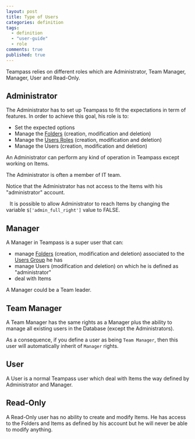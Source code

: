 ```yaml
---
layout: post
title: Type of Users
categories: definition
tags: 
  - definition
  - "user-guide"
  - role
comments: true
published: true
---
```


Teampass relies on different roles which are Administrator, Team Manager, Manager, User and Read-Only.


## Administrator

The Administrator has to set up Teampass to fit the expectations in term of features.
In order to achieve this goal, his role is to:

* Set the expected options
* Manage the [Folders](./2014-04-20-managing-folders) (creation, modification and deletion)
* Manage the [Users Roles](./2014-04-20-managing-roles) (creation, modification and deletion)
* Manage the Users (creation, modification and deletion)

An Administrator can perform any kind of operation in Teampass except working on Items.

The Administrator is often a member of IT team.

Notice that the Administrator has not access to the Items with his "administrator" account.

<i class="fa fa-bell" style="margin-right:10px;"></i>It is possible to allow Administrator to reach Items by changing the variable `$['admin_full_right']` value to FALSE.

## Manager

A Manager in Teampass is a super user that can:

* manage [Folders](./2014-04-20-managing-folders) (creation, modification and deletion) associated to the [Users Group]() he has
* manage Users (modification and deletion) on which he is defined as "administrator"
* deal with Items

A Manager could be a Team leader.

## Team Manager

A Team Manager has the same rights as a Manager plus the ability to manage all existing users in the Database (except the Administrators).

As a consequence, if you define a user as being `Team Manager`, then this user will automatically inherit of `Manager` rights.

## User

A User is a normal Teampass user which deal with Items the way defined by Administrator and Manager.

## Read-Only

A Read-Only user has no ability to create and modify Items. He has access to the Folders and Items as defined by his account but he will never be able to modify anything.